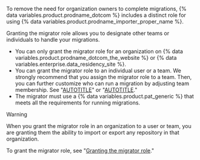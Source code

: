 To remove the need for organization owners to complete migrations, {% data variables.product.prodname_dotcom %} includes a distinct role for using {% data variables.product.prodname_importer_proper_name %}.

Granting the migrator role allows you to designate other teams or individuals to handle your migrations.

* You can only grant the migrator role for an organization on {% data variables.product.prodname_dotcom_the_website %} or {% data variables.enterprise.data_residency_site %}.
* You can grant the migrator role to an individual user or a team. We strongly recommend that you assign the migrator role to a team. Then, you can further customize who can run a migration by adjusting team membership. See "[AUTOTITLE](/organizations/organizing-members-into-teams/adding-organization-members-to-a-team)" or "[AUTOTITLE](/organizations/organizing-members-into-teams/removing-organization-members-from-a-team)."
* The migrator must use a {% data variables.product.pat_generic %} that meets all the requirements for running migrations.

> [!WARNING]
> When you grant the migrator role in an organization to a user or team, you are granting them the ability to import or export any repository in that organization.

To grant the migrator role, see "[Granting the migrator role](#granting-the-migrator-role)."
